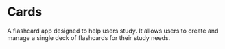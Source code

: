 
# Cards

A flashcard app designed to help users study. It allows users to create and manage a single deck of flashcards for their study needs.
